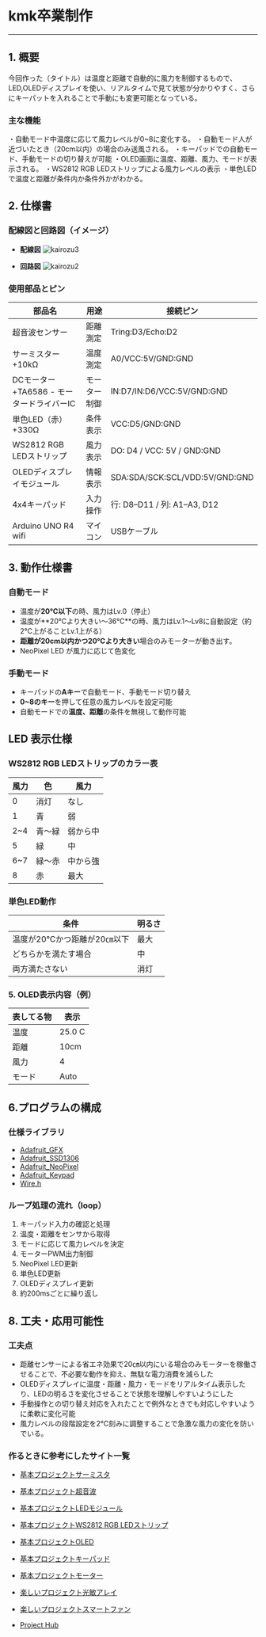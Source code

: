
```mermaid
```

# kmk卒業制作

---

## 1. 概要

今回作った（タイトル）は温度と距離で自動的に風力を制御するもので、LED,OLEDディスプレイを使い、リアルタイムで見て状態が分かりやすく、さらにキーパットを入れることで手動にも変更可能となっている。

### 主な機能

・自動モード中温度に応じて風力レベルが0~8に変化する。
・自動モード人が近づいたとき（20cm以内）の場合のみ送風される。
・キーパッドでの自動モード、手動モードの切り替えが可能
・OLED画面に温度、距離、風力、モードが表示される。
・WS2812 RGB LEDストリップによる風力レベルの表示
・単色LEDで温度と距離が条件内か条件外かがわかる。

## 2. 仕様書

### 配線図と回路図（イメージ）

- **配線図**
![kairozu3](https://github.com/user-attachments/assets/535482ab-0be9-41da-91c5-92a74b3dbd3b)

- **回路図**
![kairozu2](https://github.com/user-attachments/assets/1987827f-4dae-46de-b1f4-49bc0714d0b7)

### 使用部品とピン

|部品名|用途|接続ピン|
|----|---|--------|
|超音波センサー|距離測定|Tring:D3/Echo:D2|
|サーミスター+10kΩ|温度測定|A0/VCC:5V/GND:GND|
|DCモーター+TA6586 - モータードライバーIC|モーター制御|IN:D7/IN:D6/VCC:5V/GND:GND|
|単色LED（赤）+330Ω|条件表示 |VCC:D5/GND:GND|
|WS2812 RGB LEDストリップ|風力表示 | DO: D4 / VCC: 5V / GND:GND |
|OLEDディスプレイモジュール|情報表示|SDA:SDA/SCK:SCL/VDD:5V/GND:GND|
|4x4キーパッド|入力操作|行: D8–D11 / 列: A1–A3, D12|
|Arduino UNO R4 wifi|マイコン|USBケーブル|

## 3. 動作仕様書

### 自動モード

- 温度が**20℃以下**の時、風力はLv.0（停止）
- 温度が**20℃より大きい～36℃**の時、風力はLv.1～Lv8に自動設定（約2℃上がることLv.1上がる）
- **距離が20cm以内かつ20℃より大きい**場合のみモーターが動き出す。
- NeoPixel LED が風力に応じて色変化

### 手動モード

- キーパッドの**Aキー**で自動モード、手動モード切り替え
- **0~8のキー**を押して任意の風力レベルを設定可能
- 自動モードでの**温度、距離**の条件を無視して動作可能

## LED 表示仕様

### WS2812 RGB LEDストリップのカラー表

|風力|色   |風力|
|---|-----|----|
|0  |消灯  |なし|
|1  |青   |弱|
|2~4|青～緑|弱から中|
|5  |緑|中|
|6~7|緑～赤|中から強|
|8  |赤|最大|

### 単色LED動作

|条件|明るさ|
|---|----|
|温度が20℃かつ距離が20㎝以下|最大|
|どちらかを満たす場合|中|
|両方満たさない|消灯|

### 5. OLED表示内容（例）

|表してる物|表示|
|---------|----|
|温度|25.0 C|
|距離|10cm|
|風力|4|
|モード|Auto|

## 6.プログラムの構成

### 仕様ライブラリ

- [Adafruit_GFX](https://github.com/adafruit/Adafruit-GFX-Library)
- [Adafruit_SSD1306](https://github.com/adafruit/Adafruit_SSD1306)
- [Adafruit_NeoPixel](https://github.com/adafruit/Adafruit_NeoPixel)
- [Adafruit_Keypad](https://github.com/adafruit/Adafruit_Keypad)
- [Wire.h](https://github.com/arduino/ArduinoCore-avr/tree/master/libraries/Wire)

### ループ処理の流れ（loop）

1. キーパッド入力の確認と処理  
2. 温度・距離をセンサから取得  
3. モードに応じて風力レベルを決定  
4. モーターPWM出力制御  
5. NeoPixel LED更新  
6. 単色LED更新  
7. OLEDディスプレイ更新  
8. 約200msごとに繰り返し

## 8. 工夫・応用可能性

### 工夫点

- 距離センサーによる省エネ効果で20㎝以内にいる場合のみモーターを稼働させることで、不必要な動作を抑え、無駄な電力消費を減らした
- OLEDディスプレイに温度・距離・風力・モードをリアルタイム表示したり、LEDの明るさを変化させることで状態を理解しやすいようにした
- 手動操作との切り替え対応を入れたことで例外なときでも対応しやすいように柔軟に変化可能
- 風力レベルの段階設定を2℃刻みに調整することで急激な風力の変化を防いでいる。

### 作るときに参考にしたサイト一覧

- [基本プロジェクトサーミスタ](https://docs.sunfounder.com/projects/elite-explorer-kit/ja/latest/basic_projects/02_basic_thermistor.html)

- [基本プロジェクト超音波](https://docs.sunfounder.com/projects/elite-explorer-kit/ja/latest/basic_projects/06_basic_ultrasonic_sensor.html)

- [基本プロジェクトLEDモジュール](https://docs.sunfounder.com/projects/elite-explorer-kit/ja/latest/basic_projects/10_basic_led.html)

- [基本プロジェクトWS2812 RGB LEDストリップ](https://docs.sunfounder.com/projects/elite-explorer-kit/ja/latest/basic_projects/12_basic_ws2812.html)

- [基本プロジェクトOLED](https://docs.sunfounder.com/projects/elite-explorer-kit/ja/latest/basic_projects/15_basic_oled.html)

- [基本プロジェクトキーパッド](https://docs.sunfounder.com/projects/elite-explorer-kit/ja/latest/basic_projects/21_basic_keypad.html)

- [基本プロジェクトモーター](https://docs.sunfounder.com/projects/elite-explorer-kit/ja/latest/basic_projects/24_basic_motor.html)

- [楽しいプロジェクト光敏アレイ](https://docs.sunfounder.com/projects/elite-explorer-kit/ja/latest/fun_projects/04_fun_light_array.html)

- [楽しいプロジェクトスマートファン](https://docs.sunfounder.com/projects/elite-explorer-kit/ja/latest/fun_projects/06_fun_smart_fan.html)

- [Project Hub](https://projecthub.arduino.cc/ambhatt/temperature-controlled-fan-with-lcd-using-arduino-ac0231)

